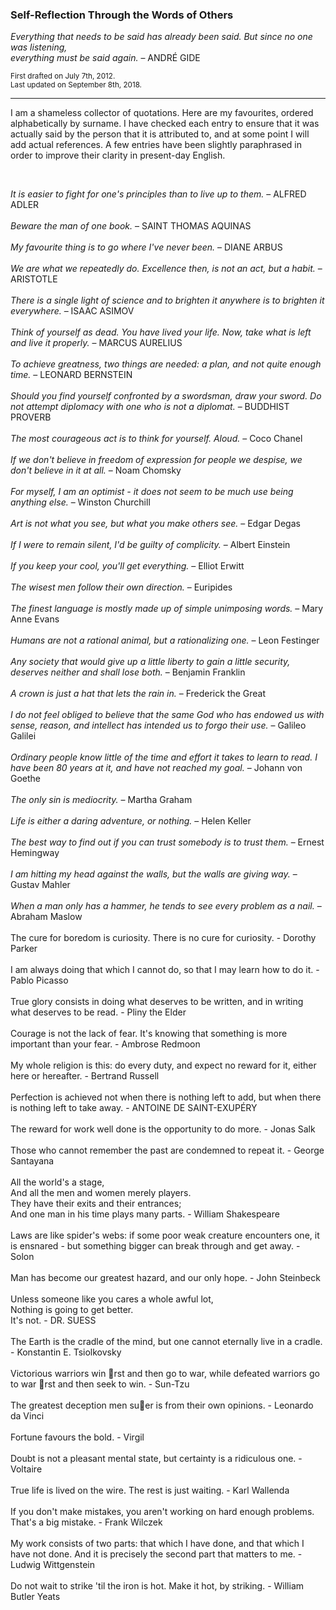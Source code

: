 
### Self-Reflection Through the Words of Others

*Everything that needs to be said has already been said. But since no one was listening,\
everything must be said again.* &ndash; ANDRÉ GIDE

<sub>First drafted on July 7th, 2012.</sub> \
<sub>Last updated on September 8th, 2018.</sub>

___

I am a shameless collector of quotations. Here are my favourites, ordered alphabetically by surname. I have checked each entry to ensure that it was actually said by the person that it is attributed to, and at some point I will add actual references. A few entries have been slightly paraphrased in order to improve their clarity in present-day English.

<br>

*It is easier to fight for one's principles than to live up to them.* &ndash; ALFRED ADLER
\
\
*Beware the man of one book.* &ndash; SAINT THOMAS AQUINAS
\
\
*My favourite thing is to go where I've never been.* &ndash; DIANE ARBUS
\
\
*We are what we repeatedly do. Excellence then, is not an act, but a habit.* &ndash; ARISTOTLE
\
\
*There is a single light of science and to brighten it anywhere is to brighten it everywhere.* &ndash; ISAAC ASIMOV
\
\
*Think of yourself as dead. You have lived your life. Now, take what is left and live it properly.* &ndash; MARCUS AURELIUS
\
\
*To achieve greatness, two things are needed: a plan, and not quite enough time.* &ndash; LEONARD BERNSTEIN
\
\
*Should you find yourself confronted by a swordsman, draw your sword. Do not attempt diplomacy with one who is not a diplomat.* &ndash; BUDDHIST PROVERB
\
\
*The most courageous act is to think for yourself. Aloud.* &ndash; Coco Chanel
\
\
*If we don't believe in freedom of expression for people we despise, we don't believe in it at all.* &ndash; Noam Chomsky
\
\
*For myself, I am an optimist - it does not seem to be much use being anything else.* &ndash; Winston Churchill
\
\
*Art is not what you see, but what you make others see.* &ndash; Edgar Degas
\
\
*If I were to remain silent, I'd be guilty of complicity.* &ndash; Albert Einstein
\
\
*If you keep your cool, you'll get everything.* &ndash; Elliot Erwitt
\
\
*The wisest men follow their own direction.* &ndash; Euripides
\
\
*The finest language is mostly made up of simple unimposing words.* &ndash; Mary Anne Evans
\
\
*Humans are not a rational animal, but a rationalizing one.* &ndash; Leon Festinger
\
\
*Any society that would give up a little liberty to gain a little security, deserves neither and shall lose both.* &ndash;
Benjamin Franklin
\
\
*A crown is just a hat that lets the rain in.* &ndash; Frederick the Great
\
\
*I do not feel obliged to believe that the same God who has endowed us with sense, reason, and intellect has
intended us to forgo their use.* &ndash; Galileo Galilei
\
\
*Ordinary people know little of the time and effort it takes to learn to read. I have been 80 years at it, and have
not reached my goal.* &ndash; Johann von Goethe
\
\
*The only sin is mediocrity.* &ndash; Martha Graham
\
\
*Life is either a daring adventure, or nothing.* &ndash; Helen Keller
\
\
*The best way to find out if you can trust somebody is to trust them.* &ndash; Ernest Hemingway
\
\
*I am hitting my head against the walls, but the walls are giving way.* &ndash; Gustav Mahler
\
\
*When a man only has a hammer, he tends to see every problem as a nail.* &ndash; Abraham Maslow
\
\
The cure for boredom is curiosity. There is no cure for curiosity. - Dorothy Parker
\
\
I am always doing that which I cannot do, so that I may learn how to do it. - Pablo Picasso
\
\
True glory consists in doing what deserves to be written, and in writing what deserves to be read. - Pliny the
Elder
\
\
Courage is not the lack of fear. It's knowing that something is more important than your fear. - Ambrose
Redmoon
\
\
My whole religion is this: do every duty, and expect no reward for it, either here or hereafter. - Bertrand
Russell
\
\
Perfection is achieved not when there is nothing left to add, but when there is nothing left to take away. -
ANTOINE DE SAINT-EXUPÉRY
\
\
The reward for work well done is the opportunity to do more. - Jonas Salk
\
\
Those who cannot remember the past are condemned to repeat it. - George Santayana
\
\
All the world's a stage,\
And all the men and women merely players.\
They have their exits and their entrances;\
And one man in his time plays many parts. - William Shakespeare
\
\
Laws are like spider's webs: if some poor weak creature encounters one, it is ensnared - but something bigger
can break through and get away. - Solon
\
\
Man has become our greatest hazard, and our only hope. - John Steinbeck
\
\
Unless someone like you cares a whole awful lot,\
Nothing is going to get better.\
It's not. - DR. SUESS
\
\
The Earth is the cradle of the mind, but one cannot eternally live in a cradle. - Konstantin E. Tsiolkovsky
\
\
Victorious warriors win rst and then go to war, while defeated warriors go to war rst and then seek to win. -
Sun-Tzu
\
\
The greatest deception men suer is from their own opinions. - Leonardo da Vinci
\
\
Fortune favours the bold. - Virgil
\
\
Doubt is not a pleasant mental state, but certainty is a ridiculous one. - Voltaire
\
\
True life is lived on the wire. The rest is just waiting. - Karl Wallenda
\
\
If you don't make mistakes, you aren't working on hard enough problems. That's a big mistake. - Frank
Wilczek
\
\
My work consists of two parts: that which I have done, and that which I have not done. And it is precisely the
second part that matters to me. - Ludwig Wittgenstein
\
\
Do not wait to strike 'til the iron is hot. Make it hot, by striking. - William Butler Yeats

